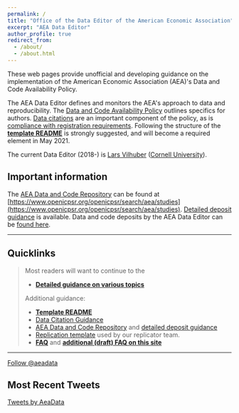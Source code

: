 ```yaml
---
permalink: /
title: "Office of the Data Editor of the American Economic Association"
excerpt: "AEA Data Editor"
author_profile: true
redirect_from: 
  - /about/
  - /about.html
---
```





These  web pages provide unofficial and developing guidance on the implementation of the American Economic Association (AEA)'s Data and Code Availability Policy. 

The AEA Data Editor defines and monitors the AEA's approach to data and reproducibility. The [Data and Code Availability Policy](https://www.aeaweb.org/journals/policies/data-code) outlines specifics for authors. [Data citations](https://www.aeaweb.org/journals/policies/sample-references) are an important component of the policy, as is [compliance with registration requirements](https://www.aeaweb.org/journals/policies/rct-registry). Following the structure of the **[template README](https://social-science-data-editors.github.io/template_README/)** is strongly suggested, and will become a required element in May 2021.


The current Data Editor (2018-) is [Lars Vilhuber](https://lars.vilhuber.com) ([Cornell University](https://www.ilr.cornell.edu/people/lars-vilhuber)). 


## Important information

The [AEA Data and Code Repository](https://www.openicpsr.org/openicpsr/search/aea/studies) can be found at [https://www.openicpsr.org/openicpsr/search/aea/studies](https://www.openicpsr.org/openicpsr/search/aea/studies). [Detailed deposit guidance](aea-de-guidance/data-deposit-aea-guidance.html) is available. Data and code deposits by the AEA Data Editor can be [found here](https://www.openicpsr.org/openicpsr/search/aea/studies?start=0&ARCHIVE=aea&sort=score%20desc%2CDATEUPDATED%20desc&rows=25&q=vilhuber).


---

## Quicklinks

> Most readers will want to continue to the 
> 
> - **[Detailed guidance on various topics](aea-de-guidance/)**
>
> Additional guidance:
>
> -  **[Template README](https://social-science-data-editors.github.io/guidance/template-README.html)**
> - [Data Citation Guidance](https://social-science-data-editors.github.io/guidance/Data_citation_guidance.html)
> - [AEA Data and Code Repository](https://www.openicpsr.org/openicpsr/search/aea/studies) and [detailed deposit guidance](aea-de-guidance/data-deposit-aea-guidance.html)
> - [Replication template](replication-template/REPLICATION.md) used by our replicator team.
> - **[FAQ](https://www.aeaweb.org/journals/policies/data-code/faq)** and  **[additional (draft) FAQ on this site](aea-de-guidance/FAQ.html)**

---

<a href="https://twitter.com/aeadata?ref_src=twsrc%5Etfw" class="twitter-follow-button" data-show-count="false">Follow @aeadata</a><script async src="https://platform.twitter.com/widgets.js" charset="utf-8"></script> 



## Most Recent Tweets
<a class="twitter-timeline" href="https://twitter.com/AeaData?ref_src=twsrc%5Etfw">Tweets by AeaData</a> <script async src="https://platform.twitter.com/widgets.js" charset="utf-8"></script>
